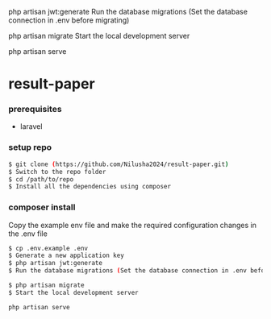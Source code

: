 
php artisan jwt:generate
Run the database migrations (Set the database connection in .env before migrating)

php artisan migrate
Start the local development server

php artisan serve

# result-paper

### prerequisites

- laravel

### setup repo

```bash
$ git clone (https://github.com/Nilusha2024/result-paper.git)
$ Switch to the repo folder
$ cd /path/to/repo
$ Install all the dependencies using composer
```

### composer install
Copy the example env file and make the required configuration changes in the .env file


```bash
$ cp .env.example .env
$ Generate a new application key
$ php artisan jwt:generate
$ Run the database migrations (Set the database connection in .env before migrating)

$ php artisan migrate
$ Start the local development server

php artisan serve
```

